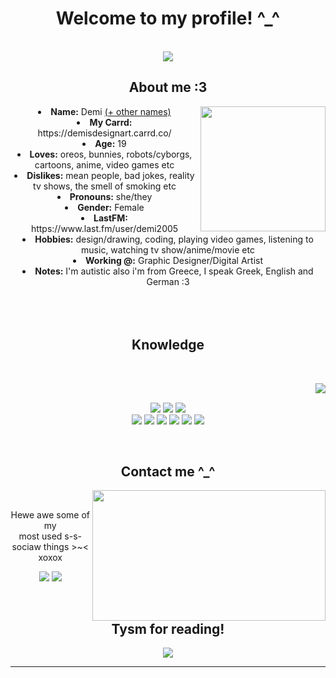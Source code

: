 <body>
  <center>
<h1 align="center"> Welcome to my profile! ^_^ </h1>
<br>
<div align="center">
   <img src="https://steamuserimages-a.akamaihd.net/ugc/35243779582936202/A4C964AA9DD69A66E5B7CF5DD6CB0922B756E6F4/?imw=5000&imh=5000&ima=fit&impolicy=Letterbox&imcolor=%23000000&letterbox=false"  />
  
</div>
    <div align="center">
<!-- <img src="https://i.imgur.com/jx17oHT.gif"> -->
      </div>
<div>
<h2 align="center"> About me :3 </h2>
  <div align="center">
<img src="https://pnghq.com/wp-content/uploads/tbh-creature-png-hd-transparent-png-53838.png" weight="200" height="200" align="right">
  </div>
<li>
 <b>Name:</b> Demi <a href="https://en.pronouns.page/@cyberdemi">(+ other names)</a></li>
<li>
<b>My Carrd:</b> https://demisdesignart.carrd.co/
</li>
<li>
<b>Age:</b> 19
<li>
<b>Loves:</b> oreos, bunnies, robots/cyborgs, cartoons, anime, video games etc
</li>
<li>
<b>Dislikes:</b> mean people, bad jokes, reality tv shows, the smell of smoking etc
</li>
<li>
<b>Pronouns:</b> she/they
<li>
<b>Gender:</b> Female
</li>
<li>
<b>LastFM:</b> https://www.last.fm/user/demi2005
</li>
<li>
<b>Hobbies:</b> design/drawing, coding, playing video games, listening to music, watching tv show/anime/movie etc
</li>
<li>
<b>Working @:</b> Graphic Designer/Digital Artist
</li>
<li>
<b>Notes:</b> I'm autistic also i'm from Greece, I speak Greek, English and German :3
</li>
<br><br><br>
</div>
<div>
<h2 align="center">            Knowledge </h2>
 <br>
<p>
  <div align="center">
<img src="https://i.pinimg.com/originals/8d/4b/77/8d4b77c44b7a68c0fd609411e2c0ec3c.gif" align="right">
  </div>
</div>
<div>
  <br>
<p align="center"><img src="https://img.shields.io/badge/Python-3776AB?style=for-the-badge&logo=python&logoColor=white"/> <img src="https://img.shields.io/badge/HTML-239120?style=for-the-badge&logo=html5&logoColor=white"/> <img src="https://img.shields.io/badge/CSS-239120?&style=for-the-badge&logo=css3&logoColor=white"/><br>
 <img src="https://img.shields.io/badge/Java-ED8B00?style=for-the-badge&logo=openjdk&logoColor=white"/> <a href="https://www.behance.net/demisdesignart" target="_blank"></a><img src="https://img.shields.io/badge/Behance-0054F7?style=for-the-badge&logo=behance&logoColor=white"/> <img src="https://img.shields.io/badge/Adobe%20Photoshop-31A8FF?style=for-the-badge&logo=Adobe%20Photoshop&logoColor=black"/>
 <img src="https://img.shields.io/badge/Adobe%20Illustrator-FF9A00?style=for-the-badge&logo=adobe%20illustrator&logoColor=white"/> <img src="https://img.shields.io/badge/Arduino-00979D?style=for-the-badge&logo=Arduino&logoColor=white"/> <img src="https://img.shields.io/badge/Raspberry%20Pi-A22846?style=for-the-badge&logo=Raspberry%20Pi&logoColor=white"/> <br>
</p>
<br>
<h2 align="center">           Contact me ^_^</h2>
  <div align="center">
<img src="https://i.imgur.com/KXx0cCx.gif" align="right" width="373.5px" height="208.5px">
  </div>
<br>
<p align="center">Hewe awe some of my <br>
most used s-s-sociaw things >~< xoxox</p>
<p align="center"><a href="https://twitter.com/PoolPartyAkali" target="_blank"><img src="https://img.shields.io/badge/PwoolPwatyAkwali%20-%231DA1F2.svg?&style=for-the-badge&logo=Twitter&logoColor=white"/></a> <a href="https://discord.me/cozythighs" target="_blank"><img src="https://img.shields.io/badge/CowzyThwighs%20-%237289DA.svg?&style=for-the-badge&logo=discord&logoColor=white"/></a></p>
</div>
<br>
<div>
<h2 align="center">Tysm for reading!</h2>
<div align="center">
<img src="https://i.imgur.com/tzYKRfd.gif">
</div>
<hr>
</div>
</div>
    </center>
</body>

